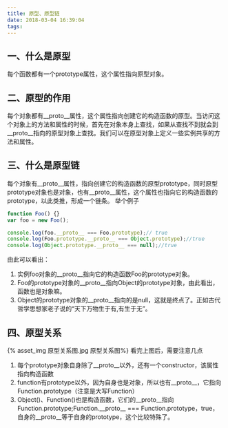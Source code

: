 ```yaml
---
title: 原型、原型链
date: 2018-03-04 16:39:04
tags:
---
```

## 一、什么是原型
每个函数都有一个prototype属性，这个属性指向原型对象。

## 二、原型的作用
每个对象都有\_\_proto\_\_属性，这个属性指向创建它的构造函数的原型。当访问这个对象上的方法和属性的时候，首先在对象本身上查找，如果从查找不到就会到\_\_proto\_\_指向的原型对象上查找。我们可以在原型对象上定义一些实例共享的方法和属性。
<!-- more -->
## 三、什么是原型链
每个对象有\_\_proto\_\_属性，指向创建它的构造函数的原型prototype，同时原型prototype对象也是对象，也有\_\_proto\_\_属性，这个属性也指向它的构造函数的prototype，以此类推，形成一个链条。
举个例子
```javascript
function Foo() {}
var foo = new Foo();

console.log(foo.__proto__ === Foo.prototype);// true
console.log(Foo.prototype.__proto__ === Object.prototype);//true
console.log(Object.prototype.__proto__ === null);//true
```
由此可以看出：
1. 实例foo对象的\_\_proto\_\_指向它的构造函数Foo的prototype对象。
2. Foo的prototype对象的\_\_proto\_\_指向Object的prototype对象，由此看出，函数也是对象嘛。
3. Object的prototype对象的\_\_proto\_\_指向的是null，这就是终点了。正如古代哲学思想家老子说的“天下万物生于有,有生于无”。

## 四、原型关系
{% asset_img 原型关系图.jpg 原型关系图%}
看完上图后，需要注意几点
1. 每个prototype对象自身除了\_\_proto\_\_以外，还有一个constructor，该属性指向构造函数
2. function有prototype以外，因为自身也是对象，所以也有\_\_proto\_\_，它指向Function.prototype（注意是大写Function）
3. Object()、Function()也是构造函数，它们的\_\_proto\_\_指向Function.prototype;Function.\_\_proto\_\_ === Function.prototype，true，自身的\_\_proto\_\_等于自身的prototype，这个比较特殊了。
